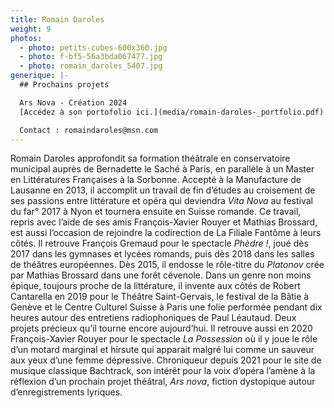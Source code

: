 ```yaml
---
title: Romain Daroles
weight: 9
photos:
  - photo: petits-cubes-600x360.jpg
  - photo: f-bf5-56a3bda067477.jpg
  - photo: romain_daroles_5407.jpg
generique: |-
  ## Prochains projets

  Ars Nova - Création 2024 
  [A﻿ccédez à son portofolio ici.](media/romain-daroles-_portfolio.pdf)

  C﻿ontact : romaindaroles@msn.com
---
```

Romain Daroles approfondit sa formation théâtrale en conservatoire municipal auprès de Bernadette le Saché à Paris, en parallèle à un Master en Littératures Françaises à la Sorbonne. Accepté à la Manufacture de Lausanne en 2013, il accomplit un travail de fin d’études au croisement de ses passions entre littérature et opéra qui deviendra *Vita Nova* au festival du far° 2017 à Nyon et tournera ensuite en Suisse romande. Ce travail, repris avec l’aide de ses amis François-Xavier Rouyer et Mathias Brossard, est aussi l’occasion de rejoindre la codirection de La Filiale Fantôme à leurs côtés. Il retrouve François Gremaud pour le spectacle *Phèdre !*, joué dès 2017 dans les gymnases et lycées romands, puis dès 2018 dans les salles de théâtres européennes. Dès 2015, il endosse le rôle-titre du *Platonov* crée par Mathias Brossard dans une forêt cévenole. Dans un genre non moins épique, toujours proche de la littérature, il invente aux côtés de Robert Cantarella en 2019 pour le Théâtre Saint-Gervais, le festival de la Bâtie à Genève et le Centre Culturel Suisse à Paris une folie performée pendant dix heures autour des entretiens radiophoniques de Paul Léautaud. Deux projets précieux qu’il tourne encore aujourd’hui. Il retrouve aussi en 2020 François-Xavier Rouyer pour le spectacle *La Possession* où il y joue le rôle d’un motard marginal et hirsute qui apparait malgré lui comme un sauveur aux yeux d’une femme dépressive. Chroniqueur depuis 2021 pour le site de musique classique Bachtrack, son intérêt pour la voix d’opéra l’amène à la réflexion d’un prochain projet théâtral, *Ars* *nova*, fiction dystopique autour d’enregistrements lyriques.